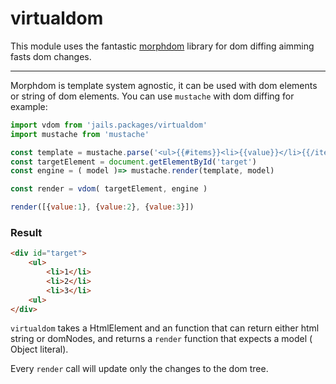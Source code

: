 # virtualdom

This module uses the fantastic [morphdom](https://github.com/patrick-steele-idem/morphdom) library for dom diffing aimming fasts dom changes.

---

Morphdom is template system agnostic, it can be used with dom elements or string of dom elements.
You can use `mustache` with dom diffing for example:

```js
import vdom from 'jails.packages/virtualdom'
import mustache from 'mustache'

const template = mustache.parse('<ul>{{#items}}<li>{{value}}</li>{{/items}}</ul>')
const targetElement = document.getElementById('target')
const engine = ( model )=> mustache.render(template, model)

const render = vdom( targetElement, engine )

render([{value:1}, {value:2}, {value:3}])
```

### Result
```html
<div id="target">
	<ul>
		<li>1</li>
		<li>2</li>
		<li>3</li>
	<ul>
</div>
```

`virtualdom` takes a HtmlElement and an function that can return either html string or domNodes, and returns a `render` function that expects a model ( Object literal).

Every `render` call will update only the changes to the dom tree.

